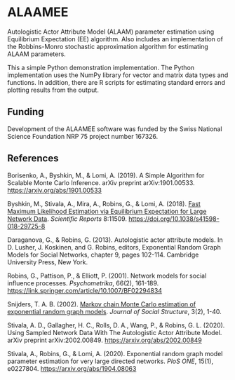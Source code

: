 # ALAAMEE

Autologistic Actor Attribute Model (ALAAM) parameter estimation using
Equilibrium Expectation (EE) algorithm. Also includes an implementation
of the Robbins-Monro stochastic approximation algorithm for estimating
ALAAM parameters.

This a simple Python demonstration implementation. The Python
implementation uses the NumPy library for vector and matrix data types
and functions. In addition, there are R scripts for estimating
standard errors and plotting results from the output.

## Funding

Development of the ALAAMEE software was funded by the Swiss National Science Foundation NRP 75 project number 167326.

## References

Borisenko, A., Byshkin, M., & Lomi, A. (2019). A Simple Algorithm for Scalable Monte Carlo Inference. arXiv preprint arXiv:1901.00533. https://arxiv.org/abs/1901.00533

Byshkin, M., Stivala, A., Mira, A., Robins, G., & Lomi, A. (2018). [Fast Maximum Likelihood Estimation via Equilibrium Expectation for Large Network Data](https://www.nature.com/articles/s41598-018-29725-8). *Scientific Reports* 8:11509. https://doi.org/10.1038/s41598-018-29725-8

Daraganova, G., & Robins, G. (2013). Autologistic actor attribute models. In D. Lusher, J. Koskinen, and G. Robins, editors, Exponential Random Graph Models for Social Networks, chapter 9, pages 102-114. Cambridge University Press, New York.

Robins, G., Pattison, P., & Elliott, P. (2001). Network models for social influence processes. *Psychometrika*, 66(2), 161-189. https://link.springer.com/article/10.1007/BF02294834

Snijders, T. A. B. (2002). [Markov chain Monte Carlo estimation of exponential random graph models](https://www.cmu.edu/joss/content/articles/volume3/Snijders.pdf). *Journal of Social Structure*, 3(2), 1-40.

Stivala, A. D., Gallagher, H. C., Rolls, D. A., Wang, P., & Robins, G. L. (2020). Using Sampled Network Data With The Autologistic Actor Attribute Model. arXiv preprint arXiv:2002.00849. https://arxiv.org/abs/2002.00849

Stivala, A., Robins, G., & Lomi, A. (2020). Exponential random graph model parameter estimation for very large directed networks. *PloS ONE*, 15(1), e0227804. https://arxiv.org/abs/1904.08063
